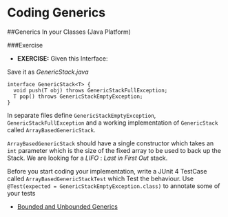 # Coding Generics
##Generics In your Classes (Java Platform)

###Exercise
* __EXERCISE:__   Given this Interface:

Save it as _GenericStack.java_
```
interface GenericStack<T> {
  void push(T obj) throws GenericStackFullException;
  T pop() throws GenericStackEmptyException;
}
```
In separate files define ``GenericStackEmptyException``, ``GenericStackFullException`` and a working implementation of ``GenericStack`` called ``ArrayBasedGenericStack``.

``ArrayBasedGenericStack`` should have a single constructor which takes an ``int`` parameter which is the size of the fixed array to be used to back up the Stack. We are looking for a _LIFO_ : _Last in First Out_ stack.

Before you start coding your implementation, write a JUnit 4 TestCase called ``ArrayBasedGenericStackTest`` which Test the behaviour.
Use ``@Test(expected = GenericStackEmptyException.class)`` to annotate some of your tests

* [Bounded and Unbounded Generics](http://docs.oracle.com/javase/tutorial/java/generics/bounded.html)

